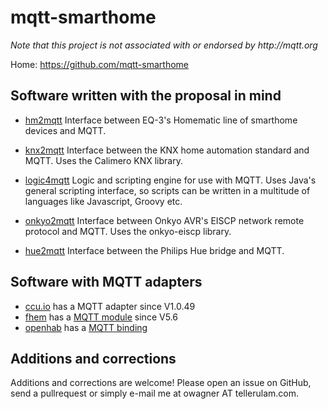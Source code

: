 mqtt-smarthome
==============

_Note that this project is not associated with or endorsed by http://mqtt.org_

Home: https://github.com/mqtt-smarthome


Software written with the proposal in mind
------------------------------------------

* [hm2mqtt](https://github.com/owagner/hm2mqtt)
  Interface between EQ-3's Homematic line of smarthome devices and MQTT.
  
* [knx2mqtt](https://github.com/owagner/knx2mqtt)
  Interface between the KNX home automation standard and MQTT. Uses the Calimero KNX library.
  
* [logic4mqtt](https://github.com/owagner/logic4mqtt)
  Logic and scripting engine for use with MQTT. Uses Java's general scripting interface, so
  scripts can be written in a multitude of languages like Javascript, Groovy etc. 
  
* [onkyo2mqtt](https://github.com/owagner/onkyo2mqtt)
  Interface between Onkyo AVR's EISCP network remote protocol and MQTT. Uses the onkyo-eiscp library.

* [hue2mqtt](https://github.com/owagner/hue2mqtt)
  Interface between the Philips Hue bridge and MQTT.
  

Software with MQTT adapters
---------------------------
* [ccu.io](https://github.com/hobbyquaker/ccu.io) has a MQTT adapter since V1.0.49
* [fhem](http://fhem.de/) has a [MQTT module](http://fhem.de/commandref.html#MQTT) since V5.6 
* [openhab](https://github.com/openhab)
  has a [MQTT binding](https://github.com/openhab/openhab/wiki/MQTT-Binding)

  
Additions and corrections
-------------------------
Additions and corrections are welcome! Please open an issue on GitHub, send a 
pullrequest or simply e-mail me at owagner AT tellerulam.com.
